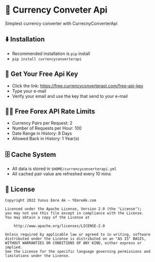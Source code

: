 # 💱 Currency Conveter Api

Simplest currency converter with CurrecnyConverterApi

## ⬇️  Installation

- Recommended installation is `pip` install
- `pip install currencyconverterapi`

## 🔑 Get Your Free Api Key

- Click the link: https://free.currencyconverterapi.com/free-api-key
- Type your e-mail
- Verify your email and use the key that send to your e-mail

## 👮‍♂️ Free Forex API Rate Limits

- Currency Pairs per Request: 2
- Number of Requests per Hour: 100
- Date Range in History: 8 Days
- Allowed Back in History: 1 Year(s)

## 🗄 Cache System

- All data is stored in `$HOME/currencyconverterapi.yml`
- All cached pair value are refreshed every 10 mins

## 🪪  License

```
Copyright 2022 Yunus Emre Ak ~ YEmreAk.com

Licensed under the Apache License, Version 2.0 (the "License");
you may not use this file except in compliance with the License.
You may obtain a copy of the License at

    http://www.apache.org/licenses/LICENSE-2.0

Unless required by applicable law or agreed to in writing, software
distributed under the License is distributed on an "AS IS" BASIS,
WITHOUT WARRANTIES OR CONDITIONS OF ANY KIND, either express or implied.
See the License for the specific language governing permissions and
limitations under the License.
```
